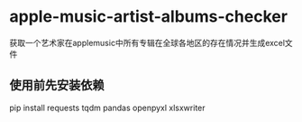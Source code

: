 # apple-music-artist-albums-checker
获取一个艺术家在applemusic中所有专辑在全球各地区的存在情况并生成excel文件
## 使用前先安装依赖
pip install requests tqdm pandas openpyxl xlsxwriter
